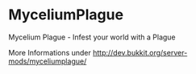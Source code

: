MyceliumPlague
==============

Mycelium Plague - Infest your world with a Plague

More Informations under http://dev.bukkit.org/server-mods/myceliumplague/
